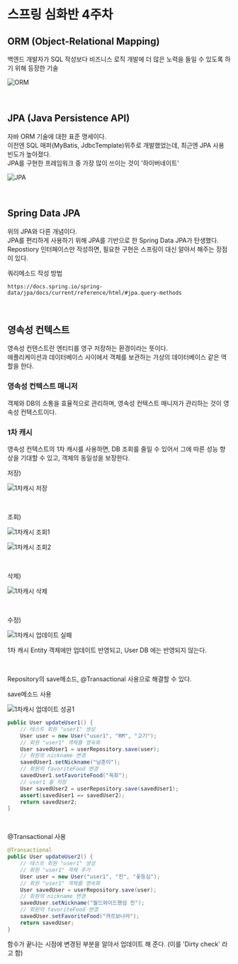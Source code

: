 # 스프링 심화반 4주차

## ORM (Object-Relational Mapping)
백엔드 개발자가  SQL 작성보다 비즈니스 로직 개발에 더 많은 노력을 들일 수 있도록 하기 위해 등장한 기술

![ORM](https://user-images.githubusercontent.com/59812251/173481251-1ff35b3f-2d1e-4d00-80e2-786595a422a8.png)

<br>

## JPA (Java Persistence API)
자바 ORM 기술에 대한 표준 명세이다.  
이전엔 SQL 매퍼(MyBatis, JdbcTemplate)위주로 개발했었는데, 최근엔 JPA 사용 빈도가 높아졌다.  
JPA를 구현한 프레임워크 중 가장 많이 쓰이는 것이 '하이버네이트'

![JPA](https://user-images.githubusercontent.com/59812251/173481258-0b7a3f71-d27e-46b2-a40d-957dd2f62e70.png)

<br>

## Spring Data JPA
위의 JPA와 다른 개념이다.  
JPA를 편리하게 사용하기 위해 JPA를 기반으로 한 Spring Data JPA가 탄생했다.  
Repostiory 인터페이스만 작성하면, 필요한 구현은 스프링이 대신 알아서 해주는 장점이 있다.

쿼리메소드 작성 방법
```
https://docs.spring.io/spring-data/jpa/docs/current/reference/html/#jpa.query-methods
```

<br>

## 영속성 컨텍스트
영속성 컨텐스트란 엔티티를 영구 저장하는 환경이라는 뜻이다.  
애플리케이션과 데이터베이스 사이에서 객체를 보관하는 가상의 데이터베이스 같은 역할을 한다.

### 영속성 컨텍스트 매니저
객체와 DB의 소통을 효율적으로 관리하며, 영속성 컨텍스트 매니저가 관리하는 것이 영속성 컨텍스트이다.

### 1차 캐시
영속성 컨텍스트의 1차 캐시를 사용하면, DB 조회를 줄일 수 있어서 그에 따른 성능 향상을 기대할 수 있고, 객체의 동일성을 보장한다.

저장)

![1차캐시 저장](https://user-images.githubusercontent.com/59812251/173575576-cc1c2303-4bfe-42b5-9c4d-2b19143eb5ef.png)

<br>

조회)

![1차캐시 조회1](https://user-images.githubusercontent.com/59812251/173575583-e136168b-d739-41ca-92e1-36a283f4dd4c.png)

![1차캐시 조회2](https://user-images.githubusercontent.com/59812251/173575587-2e4bcbc3-07b5-456b-aa59-c7fcfacfbbe7.png)

<br>

삭제)

![1차캐시 삭제](https://user-images.githubusercontent.com/59812251/173575590-5c49f0e2-eb35-4e72-89a8-1ea591000074.png)

<br>

수정)

![1차캐시 업데이트 실패](https://user-images.githubusercontent.com/59812251/173575592-c1986529-7389-4047-8400-2f6fa198fcae.png)

1차 캐시 Entity 객체에만 업데이트 반영되고, User DB 에는 반영되지 않는다.  

<br>

Repository의 save메소드, @Transactional 사용으로 해결할 수 있다.

save메소드 사용

![1차캐시 업데이트 성공1](https://user-images.githubusercontent.com/59812251/173575594-a01d0023-7899-4a67-80fd-a6e58e102453.png)

``` java
public User updateUser1() {
    // 테스트 회원 "user1" 생성
    User user = new User("user1", "RM", "고기");
    // 회원 "user1" 객체를 영속화
    User savedUser1 = userRepository.save(user);
    // 회원의 nickname 변경
    savedUser1.setNickname("남준이");
    // 회원의 favoriteFood 변경
    savedUser1.setFavoriteFood("육회");
    // user1 을 저장
    User savedUser2 = userRepository.save(savedUser1);
    assert(savedUser1 == savedUser2);
    return savedUser2;
}
```

<br>

@Transactional 사용

``` java
@Transactional
public User updateUser2() {
    // 테스트 회원 "user1" 생성
    // 회원 "user1" 객체 추가
    User user = new User("user1", "진", "꽃등심");
    // 회원 "user1" 객체를 영속화
    User savedUser = userRepository.save(user);
    // 회원의 nickname 변경
    savedUser.setNickname("월드와이드핸섬 진");
    // 회원의 favoriteFood 변경
    savedUser.setFavoriteFood("까르보나라");
    return savedUser;
}
```
함수가 끝나는 시점에 변경된 부분을 알아서 업데이트 해 준다. (이를 'Dirty
check' 라고 함)
